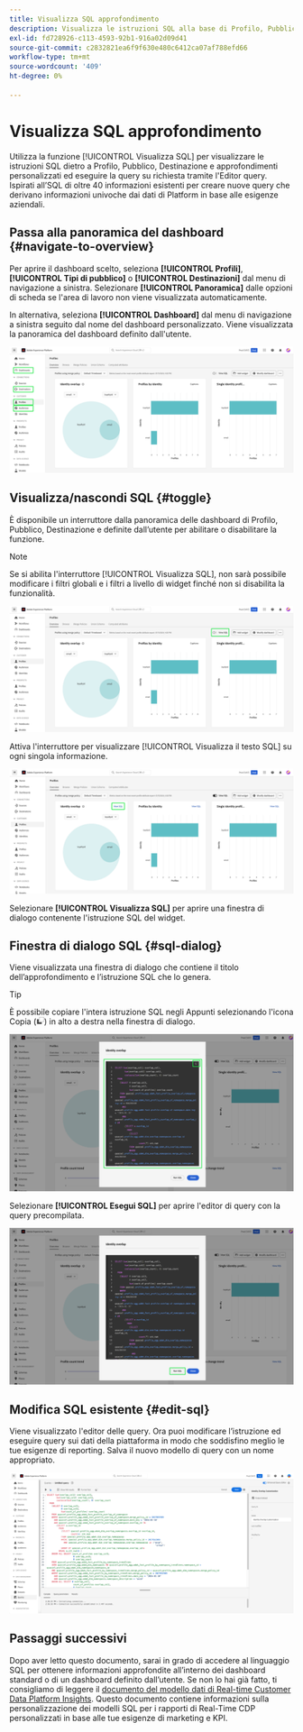 ```yaml
---
title: Visualizza SQL approfondimento
description: Visualizza le istruzioni SQL alla base di Profilo, Pubblico, Destinazione e approfondimenti personalizzati ed esegui la query su richiesta tramite l’Editor query.
exl-id: fd728926-c113-4593-92b1-916a02d09d41
source-git-commit: c2832821ea6f9f630e480c6412ca07af788efd66
workflow-type: tm+mt
source-wordcount: '409'
ht-degree: 0%

---
```


# Visualizza SQL approfondimento

Utilizza la funzione [!UICONTROL Visualizza SQL] per visualizzare le istruzioni SQL dietro a Profilo, Pubblico, Destinazione e approfondimenti personalizzati ed eseguire la query su richiesta tramite l&#39;Editor query. Ispirati all’SQL di oltre 40 informazioni esistenti per creare nuove query che derivano informazioni univoche dai dati di Platform in base alle esigenze aziendali.

## Passa alla panoramica del dashboard {#navigate-to-overview}

Per aprire il dashboard scelto, seleziona **[!UICONTROL Profili]**, **[!UICONTROL Tipi di pubblico]** o **[!UICONTROL Destinazioni]** dal menu di navigazione a sinistra. Selezionare **[!UICONTROL Panoramica]** dalle opzioni di scheda se l&#39;area di lavoro non viene visualizzata automaticamente.

In alternativa, seleziona **[!UICONTROL Dashboard]** dal menu di navigazione a sinistra seguito dal nome del dashboard personalizzato. Viene visualizzata la panoramica del dashboard definito dall&#39;utente.

![Interfaccia utente Experience Platform con [!UICONTROL Profili], [!UICONTROL Tipi di pubblico], [!UICONTROL Destinazioni] e [!UICONTROL Dashboard] evidenziati.](./images/view-sql/dashboard-navigation.png)

## Visualizza/nascondi SQL {#toggle}

È disponibile un interruttore dalla panoramica delle dashboard di Profilo, Pubblico, Destinazione e definite dall’utente per abilitare o disabilitare la funzione.

>[!NOTE]
>
>Se si abilita l&#39;interruttore [!UICONTROL Visualizza SQL], non sarà possibile modificare i filtri globali e i filtri a livello di widget finché non si disabilita la funzionalità.

![L&#39;interruttore [!UICONTROL Visualizza SQL] è evidenziato.](./images/view-sql/view-sql-toggle.png)

Attiva l&#39;interruttore per visualizzare [!UICONTROL Visualizza il testo SQL] su ogni singola informazione.

![Informazioni approfondite con [!UICONTROL Visualizza SQL] evidenziate.](./images/view-sql/insight-view-sql.png)

Selezionare **[!UICONTROL Visualizza SQL]** per aprire una finestra di dialogo contenente l&#39;istruzione SQL del widget.

## Finestra di dialogo SQL {#sql-dialog}

Viene visualizzata una finestra di dialogo che contiene il titolo dell’approfondimento e l’istruzione SQL che lo genera.

>[!TIP]
>
>È possibile copiare l&#39;intera istruzione SQL negli Appunti selezionando l&#39;icona Copia (![Icona Copia.](/help/images/icons/copy.png)) in alto a destra nella finestra di dialogo.

![Una finestra di dialogo di approfondimento con l&#39;istruzione SQL evidenziata.](./images/view-sql/sql-dialog.png)

Selezionare **[!UICONTROL Esegui SQL]** per aprire l&#39;editor di query con la query precompilata.

![È evidenziata una finestra di dialogo di approfondimento con [!UICONTROL Esegui SQL].](./images/view-sql/run-sql.png)

## Modifica SQL esistente {#edit-sql}

Viene visualizzato l&#39;editor delle query. Ora puoi modificare l’istruzione ed eseguire query sui dati della piattaforma in modo che soddisfino meglio le tue esigenze di reporting. Salva il nuovo modello di query con un nome appropriato.

![L&#39;editor di query con l&#39;istruzione SQL di approfondimento precompilata.](./images/view-sql/edit-sql.png)

## Passaggi successivi

Dopo aver letto questo documento, sarai in grado di accedere al linguaggio SQL per ottenere informazioni approfondite all’interno dei dashboard standard o di un dashboard definito dall’utente. Se non lo hai già fatto, ti consigliamo di leggere il [documento del modello dati di Real-time Customer Data Platform Insights](./data-models/cdp-insights-data-model-b2c.md). Questo documento contiene informazioni sulla personalizzazione dei modelli SQL per i rapporti di Real-Time CDP personalizzati in base alle tue esigenze di marketing e KPI.

